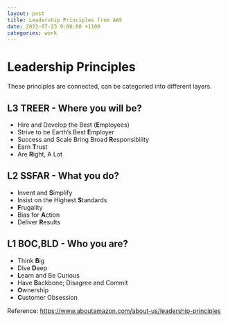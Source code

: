 ```yaml
---
layout: post
title: Leadership Principles from AWS
date: 2022-07-23 9:00:00 +1100
categories: work
---
```


# Leadership Principles

These principles are connected, can be categoried into different layers.

## L3 TREER - Where you will be?

- Hire and Develop the Best (**E**mployees)
- Strive to be Earth’s Best **E**mployer
- Success and Scale Bring Broad **R**esponsibility
- Earn **T**rust
- Are **R**ight, A Lot

## L2 SSFAR - What you do?

- Invent and **S**implify
- Insist on the Highest **S**tandards
- **F**rugality
- Bias for **A**ction
- Deliver **R**esults

## L1 BOC,BLD - Who you are?

- Think **B**ig
- Dive **D**eep
- **L**earn and Be Curious
- Have **B**ackbone; Disagree and Commit
- **O**wnership
- **C**ustomer Obsession

Reference: https://www.aboutamazon.com/about-us/leadership-principles
